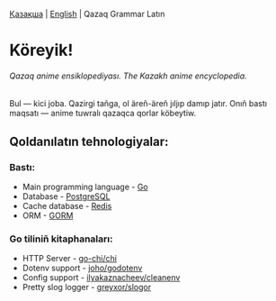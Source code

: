 [Қазақша](README.md) | [English](README-en.md) | Qazaq Grammar Latın

# Köreyik!
###### Qazaq anime ensiklopediyası. The Kazakh anime encyclopedia. 

Bul — kici joba. Qazirgi tañga, ol äreñ-äreñ jıljıp damıp jatır. Onıñ bastı maqsatı — anime tuwralı qazaqca qorlar köbeytiw.

## Qoldanılatın tehnologiyalar:

### Bastı:
- Main programming language - [Go](https://go.dev/)
- Database - [PostgreSQL](https://www.postgresql.org/about/)
- Cache database - [Redis](https://redis.io/about/)
- ORM - [GORM](https://gorm.io/)

### Go tiliniñ kitaphanaları:
- HTTP Server - [go-chi/chi](https://github.com/go-chi/chi)
- Dotenv support - [joho/godotenv](https://github.com/joho/godotenv)
- Config support - [ilyakaznacheev/cleanenv](https://github.com/ilyakaznacheev/cleanenv)
- Pretty slog logger - [greyxor/slogor](https://gitlab.com/greyxor/slogor)
